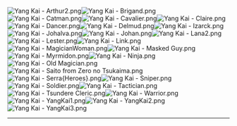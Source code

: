 ![Yang Kai - Arthur2.png](https://raw.githubusercontent.com/Klokinator/FE-Repo/main/Portrait%20Repository/Spriting%20Community%20OC's%20(Grouped%20by%20Artist)/Yang%20Kai/Yang%20Kai%20-%20Arthur2.png "Yang Kai - Arthur2.png")![Yang Kai - Brigand.png](https://raw.githubusercontent.com/Klokinator/FE-Repo/main/Portrait%20Repository/Spriting%20Community%20OC's%20(Grouped%20by%20Artist)/Yang%20Kai/Yang%20Kai%20-%20Brigand.png "Yang Kai - Brigand.png")![Yang Kai - Catman.png](https://raw.githubusercontent.com/Klokinator/FE-Repo/main/Portrait%20Repository/Spriting%20Community%20OC's%20(Grouped%20by%20Artist)/Yang%20Kai/Yang%20Kai%20-%20Catman.png "Yang Kai - Catman.png")![Yang Kai - Cavalier.png](https://raw.githubusercontent.com/Klokinator/FE-Repo/main/Portrait%20Repository/Spriting%20Community%20OC's%20(Grouped%20by%20Artist)/Yang%20Kai/Yang%20Kai%20-%20Cavalier.png "Yang Kai - Cavalier.png")![Yang Kai - Claire.png](https://raw.githubusercontent.com/Klokinator/FE-Repo/main/Portrait%20Repository/Spriting%20Community%20OC's%20(Grouped%20by%20Artist)/Yang%20Kai/Yang%20Kai%20-%20Claire.png "Yang Kai - Claire.png")![Yang Kai - Dancer.png](https://raw.githubusercontent.com/Klokinator/FE-Repo/main/Portrait%20Repository/Spriting%20Community%20OC's%20(Grouped%20by%20Artist)/Yang%20Kai/Yang%20Kai%20-%20Dancer.png "Yang Kai - Dancer.png")![Yang Kai - Delmud.png](https://raw.githubusercontent.com/Klokinator/FE-Repo/main/Portrait%20Repository/Spriting%20Community%20OC's%20(Grouped%20by%20Artist)/Yang%20Kai/Yang%20Kai%20-%20Delmud.png "Yang Kai - Delmud.png")![Yang Kai - Izarck.png](https://raw.githubusercontent.com/Klokinator/FE-Repo/main/Portrait%20Repository/Spriting%20Community%20OC's%20(Grouped%20by%20Artist)/Yang%20Kai/Yang%20Kai%20-%20Izarck.png "Yang Kai - Izarck.png")![Yang Kai - Johalva.png](https://raw.githubusercontent.com/Klokinator/FE-Repo/main/Portrait%20Repository/Spriting%20Community%20OC's%20(Grouped%20by%20Artist)/Yang%20Kai/Yang%20Kai%20-%20Johalva.png "Yang Kai - Johalva.png")![Yang Kai - Johan.png](https://raw.githubusercontent.com/Klokinator/FE-Repo/main/Portrait%20Repository/Spriting%20Community%20OC's%20(Grouped%20by%20Artist)/Yang%20Kai/Yang%20Kai%20-%20Johan.png "Yang Kai - Johan.png")![Yang Kai - Lana2.png](https://raw.githubusercontent.com/Klokinator/FE-Repo/main/Portrait%20Repository/Spriting%20Community%20OC's%20(Grouped%20by%20Artist)/Yang%20Kai/Yang%20Kai%20-%20Lana2.png "Yang Kai - Lana2.png")![Yang Kai - Lester.png](https://raw.githubusercontent.com/Klokinator/FE-Repo/main/Portrait%20Repository/Spriting%20Community%20OC's%20(Grouped%20by%20Artist)/Yang%20Kai/Yang%20Kai%20-%20Lester.png "Yang Kai - Lester.png")![Yang Kai - Link.png](https://raw.githubusercontent.com/Klokinator/FE-Repo/main/Portrait%20Repository/Spriting%20Community%20OC's%20(Grouped%20by%20Artist)/Yang%20Kai/Yang%20Kai%20-%20Link.png "Yang Kai - Link.png")![Yang Kai - MagicianWoman.png](https://raw.githubusercontent.com/Klokinator/FE-Repo/main/Portrait%20Repository/Spriting%20Community%20OC's%20(Grouped%20by%20Artist)/Yang%20Kai/Yang%20Kai%20-%20MagicianWoman.png "Yang Kai - MagicianWoman.png")![Yang Kai - Masked Guy.png](https://raw.githubusercontent.com/Klokinator/FE-Repo/main/Portrait%20Repository/Spriting%20Community%20OC's%20(Grouped%20by%20Artist)/Yang%20Kai/Yang%20Kai%20-%20Masked%20Guy.png "Yang Kai - Masked Guy.png")![Yang Kai - Myrmidon.png](https://raw.githubusercontent.com/Klokinator/FE-Repo/main/Portrait%20Repository/Spriting%20Community%20OC's%20(Grouped%20by%20Artist)/Yang%20Kai/Yang%20Kai%20-%20Myrmidon.png "Yang Kai - Myrmidon.png")![Yang Kai - Ninja.png](https://raw.githubusercontent.com/Klokinator/FE-Repo/main/Portrait%20Repository/Spriting%20Community%20OC's%20(Grouped%20by%20Artist)/Yang%20Kai/Yang%20Kai%20-%20Ninja.png "Yang Kai - Ninja.png")![Yang Kai - Old Magician.png](https://raw.githubusercontent.com/Klokinator/FE-Repo/main/Portrait%20Repository/Spriting%20Community%20OC's%20(Grouped%20by%20Artist)/Yang%20Kai/Yang%20Kai%20-%20Old%20Magician.png "Yang Kai - Old Magician.png")![Yang Kai - Saito from Zero no Tsukaima.png](https://raw.githubusercontent.com/Klokinator/FE-Repo/main/Portrait%20Repository/Spriting%20Community%20OC's%20(Grouped%20by%20Artist)/Yang%20Kai/Yang%20Kai%20-%20Saito%20from%20Zero%20no%20Tsukaima.png "Yang Kai - Saito from Zero no Tsukaima.png")![Yang Kai - Serra{Heroes}.png](https://raw.githubusercontent.com/Klokinator/FE-Repo/main/Portrait%20Repository/Spriting%20Community%20OC's%20(Grouped%20by%20Artist)/Yang%20Kai/Yang%20Kai%20-%20Serra(Heroes).png "Yang Kai - Serra{Heroes}.png")![Yang Kai - Sniper.png](https://raw.githubusercontent.com/Klokinator/FE-Repo/main/Portrait%20Repository/Spriting%20Community%20OC's%20(Grouped%20by%20Artist)/Yang%20Kai/Yang%20Kai%20-%20Sniper.png "Yang Kai - Sniper.png")![Yang Kai - Soldier.png](https://raw.githubusercontent.com/Klokinator/FE-Repo/main/Portrait%20Repository/Spriting%20Community%20OC's%20(Grouped%20by%20Artist)/Yang%20Kai/Yang%20Kai%20-%20Soldier.png "Yang Kai - Soldier.png")![Yang Kai - Tactician.png](https://raw.githubusercontent.com/Klokinator/FE-Repo/main/Portrait%20Repository/Spriting%20Community%20OC's%20(Grouped%20by%20Artist)/Yang%20Kai/Yang%20Kai%20-%20Tactician.png "Yang Kai - Tactician.png")![Yang Kai - Tsundere Cleric.png](https://raw.githubusercontent.com/Klokinator/FE-Repo/main/Portrait%20Repository/Spriting%20Community%20OC's%20(Grouped%20by%20Artist)/Yang%20Kai/Yang%20Kai%20-%20Tsundere%20Cleric.png "Yang Kai - Tsundere Cleric.png")![Yang Kai - Warrior.png](https://raw.githubusercontent.com/Klokinator/FE-Repo/main/Portrait%20Repository/Spriting%20Community%20OC's%20(Grouped%20by%20Artist)/Yang%20Kai/Yang%20Kai%20-%20Warrior.png "Yang Kai - Warrior.png")![Yang Kai - YangKai1.png](https://raw.githubusercontent.com/Klokinator/FE-Repo/main/Portrait%20Repository/Spriting%20Community%20OC's%20(Grouped%20by%20Artist)/Yang%20Kai/Yang%20Kai%20-%20YangKai1.png "Yang Kai - YangKai1.png")![Yang Kai - YangKai2.png](https://raw.githubusercontent.com/Klokinator/FE-Repo/main/Portrait%20Repository/Spriting%20Community%20OC's%20(Grouped%20by%20Artist)/Yang%20Kai/Yang%20Kai%20-%20YangKai2.png "Yang Kai - YangKai2.png")![Yang Kai - YangKai3.png](https://raw.githubusercontent.com/Klokinator/FE-Repo/main/Portrait%20Repository/Spriting%20Community%20OC's%20(Grouped%20by%20Artist)/Yang%20Kai/Yang%20Kai%20-%20YangKai3.png "Yang Kai - YangKai3.png")



----

